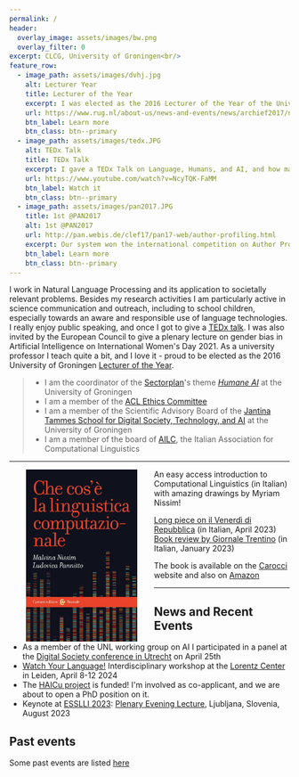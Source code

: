 ```yaml
---
permalink: /
header:
  overlay_image: assets/images/bw.png
  overlay_filter: 0
excerpt: CLCG, University of Groningen<br/>
feature_row:
  - image_path: assets/images/dvhj.jpg
    alt: Lecturer Year
    title: Lecturer of the Year
    excerpt: I was elected as the 2016 Lecturer of the Year of the University of Groningen
    url: https://www.rug.nl/about-us/news-and-events/news/archief2017/nieuwsberichten/dr.-malvina-nissim-elected-lecturer-of-the-year
    btn_label: Learn more
    btn_class: btn--primary
  - image_path: assets/images/tedx.JPG
    alt: TEDx Talk
    title: TEDx Talk
    excerpt: I gave a TEDx Talk on Language, Humans, and AI, and how machines might challenge our stereotypical thinking
    url: https://www.youtube.com/watch?v=NcyTQK-FaMM
    btn_label: Watch it
    btn_class: btn--primary
  - image_path: assets/images/pan2017.JPG
    title: 1st @PAN2017
    alt: 1st @PAN2017
    url: http://pan.webis.de/clef17/pan17-web/author-profiling.html
    excerpt: Our system won the international competition on Author Profiling (PAN 2017) for the second year in a row
    btn_label: Learn more
    btn_class: btn--primary
---
```


<!-- I am a computational linguist at the University of Groningen, The Netherlands. -->

<!-- <div class="grid__wrapper"> 
  <a href="https://www.rug.nl/research/clcg/?lang=en">Center for Language and Cognition Groningen (CLCG)</a>
  <br>
  <a href="https://www.rug.nl/let/?lang=en">Faculty of Arts, University of Groningen</a>
  <br>
    <br>
  <a href="https://www.rug.nl/staff/location/1311">Harmonie Complex</a><br>
  Oude Kijk in 't Jatstraat 26<br>
  9712 EK Groningen, The Netherlands
  <br>

  <i class="fa fa-envelope"></i> m.nissim@rug.nl
  <br>
  <i class="fa fa-user"></i> office 1311.421
  <br>
  <hr>
-->


I work in Natural Language Processing and its application to societally relevant problems. Besides my research activities I am particularly active in science communication and outreach, including to school children, especially towards an aware and responsible use of language technologies. I really enjoy public speaking, and once I got to give a [TEDx talk](https://www.youtube.com/watch?v=NcyTQK-FaMM). I was also invited by the European Council to give a plenary lecture on gender bias in Artificial Intelligence on International Women's Day 2021. As a university professor I teach quite a bit, and I love it - proud to be elected as the 2016 University of Groningen [Lecturer of the Year](https://www.rug.nl/news/2017/01/dr.-malvina-nissim-elected-lecturer-of-the-year). 


> - I am the coordinator of the [Sectorplan](https://www.rug.nl/research/research-let/sectorplan-website/)'s theme [*Humane AI*](https://www.rug.nl/research/research-let/sectorplan-website/humaneai/) at the University of Groningen
> - I am a member of the [ACL Ethics Committee](https://www.aclweb.org/portal/content/acl-establishes-its-ethics-committee)
> - I am a member of the Scientific Advisory Board of the [Jantina Tammes School for Digital Society, Technology, and AI](https://www.rug.nl/jantina-tammes-school/?lang=en) at the University of Groningen
> - I am a member of the board of [AILC](https://www.ai-lc.it/en/), the Italian Association for Computational Linguistics 


<hr>


<div markdown=1>


<img align="left" src="/assets/images/book.jpeg" alt="book" width="200" href="https://www.carocci.it/prodotto/che-cose-la-linguistica-computazionale" hspace=30/>
An easy access introduction to Computational Linguistics (in Italian) with amazing drawings by Myriam Nissim!


 [Long piece on il Venerdì di Repubblica](https://www.carocci.it/wp-content/uploads/2022/07/venerdi21.4.23.pdf) (in Italian, April 2023)
<br>
 [Book review by Giornale Trentino](https://www.giornaletrentino.it/scienza-e-tecnica/libri-la-scienza-che-insegna-alle-macchine-a-parlare-1.3399534) (in Italian, January 2023)



The book is available on the [Carocci](https://www.carocci.it/prodotto/che-cose-la-linguistica-computazionale) website and also on [Amazon](https://amzn.eu/d/6Ifj7El)

<hr>
</div>


## News and Recent Events 
* As a member of the UNL working group on AI I participated in a panel at the [Digital Society conference in Utrecht](https://www.aanmelder.nl/153030/program) on April 25th
* [Watch Your Language!](https://www.lorentzcenter.nl/watch-your-language-language-technology-and-words-in-society.html)  Interdisciplinary workshop at the [Lorentz Center](https://www.lorentzcenter.nl) in Leiden, April 8-12 2024
* The [HAICu project](https://www.rug.nl/research/icog/news/2023/vijf-letteren-onderzoekers-betrokken-bij-haicu-consortium?lang=en) is funded! I'm involved as co-applicant, and we are about to open a PhD position on it.
* Keynote at [ESSLLI 2023](https://2023.esslli.eu/): [Plenary Evening Lecture](https://2023.esslli.eu/courses-workshops-accepted/week-1-and-2-schedule/evening-2.html), Ljubljana, Slovenia, August 2023 



## Past events

Some past events are listed [here](pastevents)



<!-- 
<div class="grid__wrapper">
  <h2 id="highlights">Highlights</h2>
 {% include feature_row %}
 </div>
-->